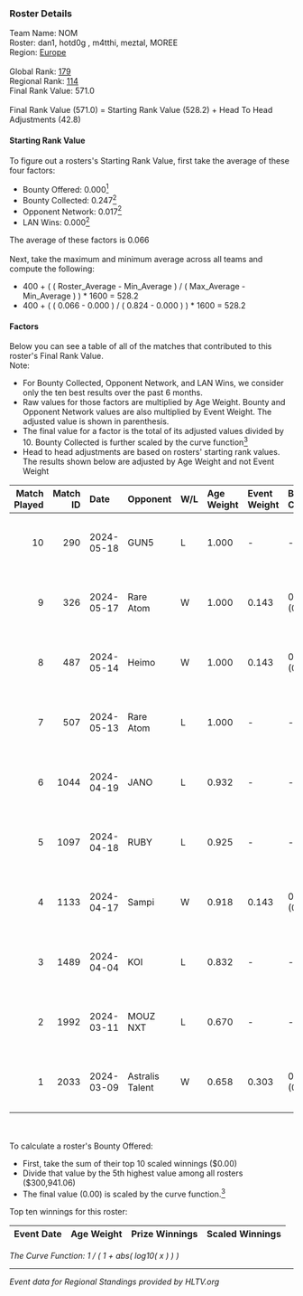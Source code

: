 ### Roster Details<br />
Team Name: NOM<br />
Roster: dan1, hotd0g , m4tthi, meztal, MOREE<br />
Region: [Europe]( ../standings_europe.md)<br />
<br />
Global Rank: [179](../standings_global.md)<br />
Regional Rank: [114]( ../standings_europe.md)<br />
Final Rank Value:  571.0<br />
<br />
Final Rank Value (571.0) = Starting Rank Value (528.2) + Head To Head Adjustments (42.8)<br />

#### Starting Rank Value<br />
To figure out a rosters's Starting Rank Value, first take the average of these four factors:<br />
- Bounty Offered: 0.000[<sup>1</sup>](#table2)
- Bounty Collected: 0.247[<sup>2</sup>](#table1)
- Opponent Network: 0.017[<sup>2</sup>](#table1)
- LAN Wins: 0.000[<sup>2</sup>](#table1)

The average of these factors is 0.066<br />
<br />
Next, take the maximum and minimum average across all teams and compute the following:<br />
- 400 + ( ( Roster_Average - Min_Average ) / ( Max_Average - Min_Average ) ) * 1600 = 528.2
- 400 + ( ( 0.066 - 0.000 ) / ( 0.824 - 0.000 ) ) * 1600 = 528.2


#### Factors<br />
Below you can see a table of all of the matches that contributed to this roster's Final Rank Value.<br />
Note:<br />

- For Bounty Collected, Opponent Network, and LAN Wins, we consider only the ten best results over the past 6 months.
- Raw values for those factors are multiplied by Age Weight. Bounty and Opponent Network values are also multiplied by Event Weight. The adjusted value is shown in parenthesis.
- The final value for a factor is the total of its adjusted values divided by 10. Bounty Collected is further scaled by the curve function[<sup>3</sup>](#curveFunction)
- Head to head adjustments are based on rosters' starting rank values. The results shown below are adjusted by Age Weight and not Event Weight
<span id="table1"></span><br />


| Match Played | Match ID | Date       | Opponent        | W/L | Age Weight | Event Weight | Bounty Collected | Opponent Network | LAN Wins  | H2H Adj. | Roster                                |
| -: | -: | :- | :- | :- | :- | :- | :- | :- | :- | -: | :- |
|           10 |      290 | 2024-05-18 | GUN5            | L   | 1.000      | -            | -                | -                | -         |    -8.70 | dan1, hotd0g , m4tthi, meztal, MOREE  |
|            9 |      326 | 2024-05-17 | Rare Atom       | W   | 1.000      | 0.143        | 0.000 (0.000)    | 0.194 (0.028)    | 0 (0.000) |    16.75 | dan1, hotd0g , m4tthi, meztal, MOREE  |
|            8 |      487 | 2024-05-14 | Heimo           | W   | 1.000      | 0.143        | 0.011 (0.002)    | 0.083 (0.012)    | 0 (0.000) |    22.00 | dan1, hotd0g , m4tthi, meztal, MOREE  |
|            7 |      507 | 2024-05-13 | Rare Atom       | L   | 1.000      | -            | -                | -                | -         |   -13.06 | dan1, hotd0g , m4tthi, meztal, MOREE  |
|            6 |     1044 | 2024-04-19 | JANO            | L   | 0.932      | -            | -                | -                | -         |    -9.76 | dan1, hotd0g , m4tthi, meztal, MOREE  |
|            5 |     1097 | 2024-04-18 | RUBY            | L   | 0.925      | -            | -                | -                | -         |    -4.79 | dan1, hotd0g , m4tthi, meztal, MOREE  |
|            4 |     1133 | 2024-04-17 | Sampi           | W   | 0.918      | 0.143        | 0.038 (0.005)    | 0.794 (0.104)    | 0 (0.000) |    26.22 | dan1, hotd0g , m4tthi, meztal, MOREE  |
|            3 |     1489 | 2024-04-04 | KOI             | L   | 0.832      | -            | -                | -                | -         |    -1.90 | dan1, meztal, MOREE, shushan, tN1R    |
|            2 |     1992 | 2024-03-11 | MOUZ NXT        | L   | 0.670      | -            | -                | -                | -         |    -1.26 | dan1, Libido, meztal, MOREE, ultimate |
|            1 |     2033 | 2024-03-09 | Astralis Talent | W   | 0.658      | 0.303        | 0.012 (0.002)    | 0.144 (0.029)    | 0 (0.000) |    17.34 | dan1, Libido, meztal, MOREE, ultimate |

<br />
<span id="table2"></span><br />
To calculate a roster's Bounty Offered:<br />

- First, take the sum of their top 10 scaled winnings ($0.00)
- Divide that value by the 5th highest value among all rosters ($300,941.06)
- The final value (0.00) is scaled by the curve function.[<sup>3</sup>](#curveFunction)

Top ten winnings for this roster:<br />

| Event Date | Age Weight | Prize Winnings | Scaled Winnings |
| :- | -: | :- | :- |


<span id="curveFunction"></span>_The Curve Function: 1 / ( 1 + abs( log10( x ) ) )_<br />

---
_Event data for Regional Standings provided by HLTV.org_<br />
